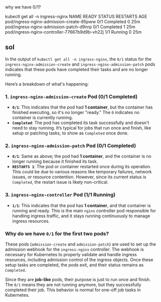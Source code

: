 
why we have 0/1?

kubectl get all -n ingress-nginx
NAME                                            READY   STATUS      RESTARTS   AGE
pod/ingress-nginx-admission-create-85pww        0/1     Completed   0          25m
pod/ingress-nginx-admission-patch-d9nrp         0/1     Completed   1          25m
pod/ingress-nginx-controller-77667b9d9b-vh22j   1/1     Running     0          25m


## sol

In the output of `kubectl get all -n ingress-nginx`, the `0/1` status for the `ingress-nginx-admission-create` and `ingress-nginx-admission-patch` pods indicates that these pods have completed their tasks and are no longer running.

Here’s a breakdown of what's happening:

### 1. **`ingress-nginx-admission-create` Pod (0/1 Completed)**

- **`0/1`**: This indicates that the pod had **1 container**, but the container has finished executing, so it's no longer "ready." The `0` indicates no container is currently running.
- **`Completed`**: The pod has completed its task successfully and doesn't need to stay running. It’s typical for jobs that run once and finish, like setup or patching tasks, to show as `Completed` once done.

### 2. **`ingress-nginx-admission-patch` Pod (0/1 Completed)**

- **`0/1`**: Same as above; the pod had **1 container**, and the container is no longer running because it finished its task.
- **`RESTARTS 1`**: The pod or container restarted once during its operation. This could be due to various reasons like temporary failures, network issues, or resource contention. However, since its current status is `Completed`, the restart issue is likely non-critical.

### 3. **`ingress-nginx-controller` Pod (1/1 Running)**

- **`1/1`**: This indicates that the pod has **1 container**, and that container is running and ready. This is the main `nginx` controller pod responsible for handling ingress traffic, and it stays running continuously to manage ingress resources.

### Why do we have `0/1` for the first two pods?

These pods (`admission-create` and `admission-patch`) are used to set up the admission webhook for the `ingress-nginx` controller. The webhook is necessary for Kubernetes to properly validate and handle ingress resources, including admission control of the ingress objects. Once these setup tasks are completed, the pods exit, and their status remains as `Completed`.

Since they are **job-like** pods, their purpose is just to run once and finish. The `0/1` means they are not running anymore, but they successfully completed their job. This behavior is normal for one-off job tasks in Kubernetes.